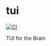 # tui

[![CI](https://github.com//tui/workflows/CI/badge.svg)](https://github.com/prooflabdev/tui/actions)

TUI for the Brain
